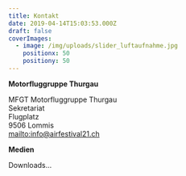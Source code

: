 ```yaml
---
title: Kontakt
date: 2019-04-14T15:03:53.000Z
draft: false
coverImages:
  - image: /img/uploads/slider_luftaufnahme.jpg
    positionx: 50
    positiony: 50
---
```

**Motorfluggruppe Thurgau**

MFGT Motorfluggruppe Thurgau\
Sekretariat\
Flugplatz\
9506 Lommis \
<mailto:info@airfestival21.ch>

**Medien**

Downloads...
